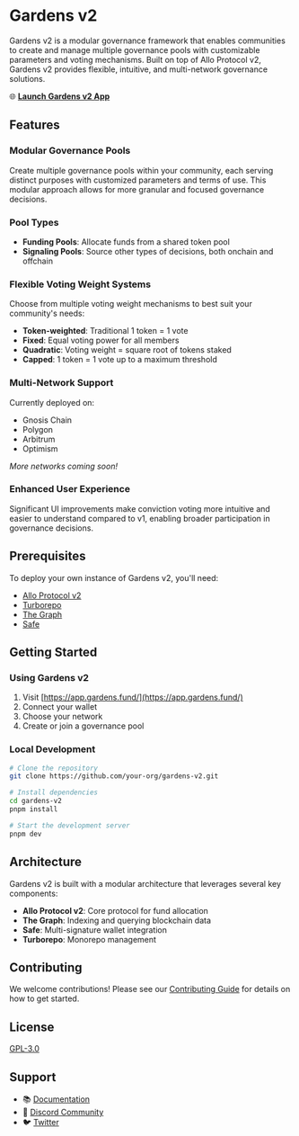 # Gardens v2

Gardens v2 is a modular governance framework that enables communities to create and manage multiple governance pools with customizable parameters and voting mechanisms. Built on top of Allo Protocol v2, Gardens v2 provides flexible, intuitive, and multi-network governance solutions.

🌐 **[Launch Gardens v2 App](https://app.gardens.fund/)**

## Features

### Modular Governance Pools
Create multiple governance pools within your community, each serving distinct purposes with customized parameters and terms of use. This modular approach allows for more granular and focused governance decisions.

### Pool Types
- **Funding Pools**: Allocate funds from a shared token pool
- **Signaling Pools**: Source other types of decisions, both onchain and offchain

### Flexible Voting Weight Systems
Choose from multiple voting weight mechanisms to best suit your community's needs:
- **Token-weighted**: Traditional 1 token = 1 vote
- **Fixed**: Equal voting power for all members
- **Quadratic**: Voting weight = square root of tokens staked
- **Capped**: 1 token = 1 vote up to a maximum threshold

### Multi-Network Support
Currently deployed on:
- Gnosis Chain
- Polygon
- Arbitrum
- Optimism

*More networks coming soon!*

### Enhanced User Experience
Significant UI improvements make conviction voting more intuitive and easier to understand compared to v1, enabling broader participation in governance decisions.

## Prerequisites

To deploy your own instance of Gardens v2, you'll need:

- [Allo Protocol v2](https://allo.gitcoin.co/)
- [Turborepo](https://turborepo.org/)
- [The Graph](https://thegraph.com/)
- [Safe](https://safe.global/)

## Getting Started

### Using Gardens v2

1. Visit [https://app.gardens.fund/](https://app.gardens.fund/)
2. Connect your wallet
3. Choose your network
4. Create or join a governance pool

### Local Development

```bash
# Clone the repository
git clone https://github.com/your-org/gardens-v2.git

# Install dependencies
cd gardens-v2
pnpm install

# Start the development server
pnpm dev
```

## Architecture

Gardens v2 is built with a modular architecture that leverages several key components:

- **Allo Protocol v2**: Core protocol for fund allocation
- **The Graph**: Indexing and querying blockchain data
- **Safe**: Multi-signature wallet integration
- **Turborepo**: Monorepo management

## Contributing

We welcome contributions! Please see our [Contributing Guide](CONTRIBUTING.md) for details on how to get started.

## License

[GPL-3.0](https://github.com/1Hive/gardens-v2?tab=GPL-3.0-1-ov-file#readme)

## Support

- 📚 [Documentation](https://docs.gardens.fund)
- 💬 [Discord Community](https://discord.gg/gardens)
- 🐦 [Twitter](https://twitter.com/gardens_fund)
